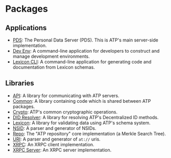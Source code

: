 # Packages

## Applications

- [PDS](./pds): The Personal Data Server (PDS). This is ATP's main server-side implementation.
- [Dev Env](./dev-env): A command-line application for developers to construct and manage development environments.
- [Lexicon CLI](./lex-cli/): A command-line application for generating code and documentation from Lexicon schemas.

## Libraries

- [API](./api): A library for communicating with ATP servers.
- [Common](./common): A library containing code which is shared between ATP packages.
- [Crypto](./crypto): ATP's common cryptographic operations.
- [DID Resolver](./did-resolver): A library for resolving ATP's Decentralized ID methods.
- [Lexicon](./lexicon): A library for validating data using ATP's schema system.
- [NSID](./nsid): A parser and generator of NSIDs.
- [Repo](./repo): The "ATP repository" core implementation (a Merkle Search Tree).
- [URI](./uri): A parser and generator of `at://` uris.
- [XRPC](./xrpc): An XRPC client implementation.
- [XRPC Server](./xrpc-server): An XRPC server implementation.
